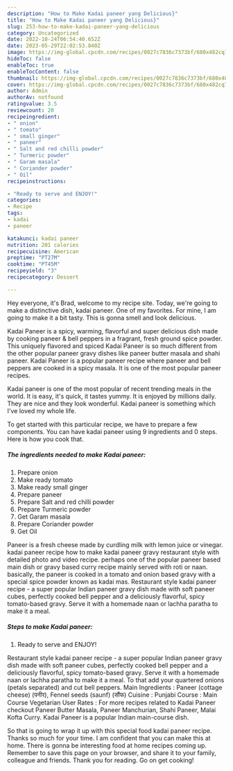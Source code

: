 ```yaml
---
description: "How to Make Kadai paneer yang Delicious}"
title: "How to Make Kadai paneer yang Delicious}"
slug: 253-how-to-make-kadai-paneer-yang-delicious
category: Uncategorized
date: 2022-10-24T06:54:40.652Z
date: 2023-05-29T22:02:53.840Z
image: https://img-global.cpcdn.com/recipes/0027c7836c7373bf/680x482cq70/kadai-paneer-recipe-main-photo.jpg
hideToc: false
enableToc: true
enableTocContent: false
thumbnail: https://img-global.cpcdn.com/recipes/0027c7836c7373bf/680x482cq70/kadai-paneer-recipe-main-photo.jpg
cover: https://img-global.cpcdn.com/recipes/0027c7836c7373bf/680x482cq70/kadai-paneer-recipe-main-photo.jpg
author: Admin
authorAv: notfound
ratingvalue: 3.5
reviewcount: 20
recipeingredient:
- " onion"
- " tomato"
- " small ginger"
- " paneer"
- " Salt and red chilli powder"
- " Turmeric powder"
- " Garam masala"
- " Coriander powder"
- " Oil"
recipeinstructions:

- "Ready to serve and ENJOY!"
categories:
- Recipe
tags:
- kadai
- paneer

katakunci: kadai paneer 
nutrition: 201 calories
recipecuisine: American
preptime: "PT27M"
cooktime: "PT45M"
recipeyield: "3"
recipecategory: Dessert

---
```



Hey everyone, it's Brad, welcome to my recipe site. Today, we're going to make a distinctive dish, kadai paneer. One of my favorites. For mine, I am going to make it a bit tasty. This is gonna smell and look delicious.

Kadai Paneer is a spicy, warming, flavorful and super delicious dish made by cooking paneer &amp; bell peppers in a fragrant, fresh ground spice powder. This uniquely flavored and spiced Kadai Paneer is so much different from the other popular paneer gravy dishes like paneer butter masala and shahi paneer. Kadai Paneer is a popular paneer recipe where paneer and bell peppers are cooked in a spicy masala. It is one of the most popular paneer recipes.

Kadai paneer is one of the most popular of recent trending meals in the world. It is easy, it's quick, it tastes yummy. It is enjoyed by millions daily. They are nice and they look wonderful. Kadai paneer is something which I've loved my whole life.


To get started with this particular recipe, we have to prepare a few components. You can have kadai paneer using 9 ingredients and 0 steps. Here is how you cook that.

<!--inarticleads1-->

##### The ingredients needed to make Kadai paneer:

1. Prepare  onion
1. Make ready  tomato
1. Make ready  small ginger
1. Prepare  paneer
1. Prepare  Salt and red chilli powder
1. Prepare  Turmeric powder
1. Get  Garam masala
1. Prepare  Coriander powder
1. Get  Oil


Paneer is a fresh cheese made by curdling milk with lemon juice or vinegar. kadai paneer recipe how to make kadai paneer gravy restaurant style with detailed photo and video recipe. perhaps one of the popular paneer based main dish or gravy based curry recipe mainly served with roti or naan. basically, the paneer is cooked in a tomato and onion based gravy with a special spice powder known as kadai mas. Restaurant style kadai paneer recipe - a super popular Indian paneer gravy dish made with soft paneer cubes, perfectly cooked bell pepper and a deliciously flavorful, spicy tomato-based gravy. Serve it with a homemade naan or lachha paratha to make it a meal. 

<!--inarticleads2-->

##### Steps to make Kadai paneer:


1. Ready to serve and ENJOY!

Restaurant style kadai paneer recipe - a super popular Indian paneer gravy dish made with soft paneer cubes, perfectly cooked bell pepper and a deliciously flavorful, spicy tomato-based gravy. Serve it with a homemade naan or lachha paratha to make it a meal. To that add your quartered onions (petals separated) and cut bell peppers. Main Ingredients : Paneer (cottage cheese) (पनीर), Fennel seeds (saunf) (सौंफ) Cuisine : Punjabi Course : Main Course Vegetarian User Rates : For more recipes related to Kadai Paneer checkout Paneer Butter Masala, Paneer Manchurian, Shahi Paneer, Malai Kofta Curry. Kadai Paneer is a popular Indian main-course dish. 

So that is going to wrap it up with this special food kadai paneer recipe. Thanks so much for your time. I am confident that you can make this at home. There is gonna be interesting food at home recipes coming up. Remember to save this page on your browser, and share it to your family, colleague and friends. Thank you for reading. Go on get cooking!

